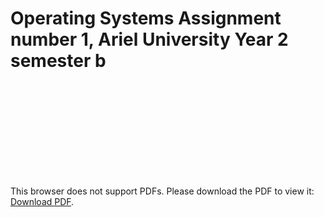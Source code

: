 # Operating Systems Assignment number 1, Ariel University Year 2 semester b

<object data="https://github.com/kggold4/operating-systems-ex1/blob/main/Task1_2021.pdf" type="application/pdf" width="700px" height="700px">
    <embed src="https://github.com/kggold4/operating-systems-ex1/blob/main/Task1_2021.pdf">
        <p>This browser does not support PDFs. Please download the PDF to view it: <a href="https://github.com/kggold4/operating-systems-ex1/blob/main/Task1_2021.pdf">Download PDF</a>.</p>
    </embed>
</object>